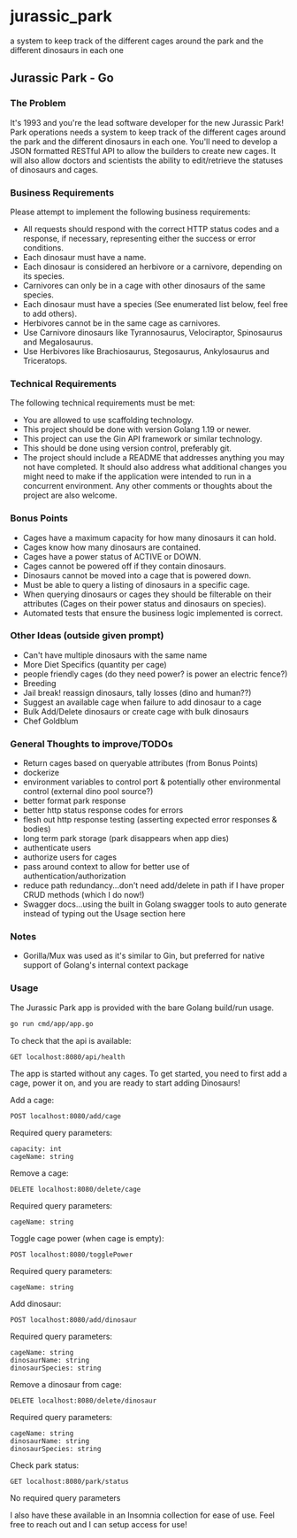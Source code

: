 # jurassic_park
a system to keep track of the different cages around the park and the different dinosaurs in each one

## Jurassic Park - Go

### The Problem
It's 1993 and you're the lead software developer for the new Jurassic Park! Park
operations needs a system to keep track of the different cages around the park and the
different dinosaurs in each one. You'll need to develop a JSON formatted RESTful API
to allow the builders to create new cages. It will also allow doctors and scientists the
ability to edit/retrieve the statuses of dinosaurs and cages.

### Business Requirements
Please attempt to implement the following business requirements:
- All requests should respond with the correct HTTP status codes and a response, if
necessary, representing either the success or error conditions.
- Each dinosaur must have a name.
- Each dinosaur is considered an herbivore or a carnivore, depending on its species.
- Carnivores can only be in a cage with other dinosaurs of the same species.
- Each dinosaur must have a species (See enumerated list below, feel free to add
others).
- Herbivores cannot be in the same cage as carnivores.
- Use Carnivore dinosaurs like Tyrannosaurus, Velociraptor, Spinosaurus and
Megalosaurus.
- Use Herbivores like Brachiosaurus, Stegosaurus, Ankylosaurus and Triceratops.

### Technical Requirements
The following technical requirements must be met:
- You are allowed to use scaffolding technology.
- This project should be done with version Golang 1.19 or newer.
- This project can use the Gin API framework or similar technology.
- This should be done using version control, preferably git.
- The project should include a README that addresses anything you may not have
completed. It should also address what additional changes you might need to make
if the application were intended to run in a concurrent environment. Any other
comments or thoughts about the project are also welcome.

### Bonus Points
- Cages have a maximum capacity for how many dinosaurs it can hold.
- Cages know how many dinosaurs are contained.
- Cages have a power status of ACTIVE or DOWN.
- Cages cannot be powered off if they contain dinosaurs.
- Dinosaurs cannot be moved into a cage that is powered down.
- Must be able to query a listing of dinosaurs in a specific cage.
- When querying dinosaurs or cages they should be filterable on their attributes
(Cages on their power status and dinosaurs on species).
- Automated tests that ensure the business logic implemented is correct.

### Other Ideas (outside given prompt)
- Can't have multiple dinosaurs with the same name
- More Diet Specifics (quantity per cage)
- people friendly cages (do they need power? is power an electric fence?)
- Breeding
- Jail break! reassign dinosaurs, tally losses (dino and human??)
- Suggest an available cage when failure to add dinosaur to a cage
- Bulk Add/Delete dinosaurs or create cage with bulk dinosaurs
- Chef Goldblum

### General Thoughts to improve/TODOs
- Return cages based on queryable attributes (from Bonus Points)
- dockerize
- environment variables to control port & potentially other environmental control (external dino pool source?)
- better format park response
- better http status response codes for errors
- flesh out http response testing (asserting expected error responses & bodies)
- long term park storage (park disappears when app dies)
- authenticate users
- authorize users for cages
- pass around context to allow for better use of authentication/authorization
- reduce path redundancy...don't need add/delete in path if I have proper CRUD methods (which I do now!)
- Swagger docs...using the built in Golang swagger tools to auto generate instead of typing out the Usage section here

### Notes
- Gorilla/Mux was used as it's similar to Gin, but preferred for native support of Golang's internal context package

### Usage

The Jurassic Park app is provided with the bare Golang build/run usage.

```bash
go run cmd/app/app.go
```

To check that the api is available:
```
GET localhost:8080/api/health
```

The app is started without any cages. To get started, you need to first add a cage, power it on, and you are ready to start adding Dinosaurs!

Add a cage:
```
POST localhost:8080/add/cage
```
Required query parameters:
```
capacity: int
cageName: string
```

Remove a cage:
```
DELETE localhost:8080/delete/cage
```
Required query parameters:
```
cageName: string
```

Toggle cage power (when cage is empty):
```
POST localhost:8080/togglePower
```
Required query parameters:
```
cageName: string
```

Add dinosaur:
```
POST localhost:8080/add/dinosaur
```
Required query parameters:
```
cageName: string
dinosaurName: string
dinosaurSpecies: string
```

Remove a dinosaur from cage:
```
DELETE localhost:8080/delete/dinosaur
```
Required query parameters:
```
cageName: string
dinosaurName: string
dinosaurSpecies: string
```

Check park status:
```
GET localhost:8080/park/status
```
No required query parameters

I also have these available in an Insomnia collection for ease of use. Feel free to reach out and I can setup access for use!
